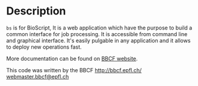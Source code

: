 Description
====================
`bs` is for BioScript, It is a web application which have the purpose to build a common interface for job processing.
It is accessible from command line and graphical interface. It's easily pulgable in any application and it allows to
deploy new operations fast.


More documentation can be found on [BBCF website](http://bbcf.epfl.ch/bs/).


 This code was written by the BBCF
 http://bbcf.epfl.ch/              
 webmaster.bbcf@epfl.ch            

